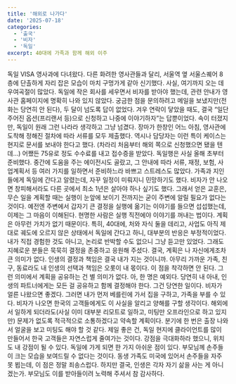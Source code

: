 ```yaml
---
title: '해외로 나가다'
date: '2025-07-18'
categories:
  - '출국'
  - '비자'
  - '독일'
excerpt: 40대에 가족과 함께 해외 이주
---
```


독일 VISA 영사과에 다녀왔다. 다른 화려한 영사관들과 달리, 서울역 옆 서울스퀘어 8층에 단촐하게 자리 잡은 모습이 마치 구멍가게 같아 신기했다.
사실, 여기까지 오는 데 우여곡절이 많았다. 독일에 작은 회사를 세우면서 비자를 받아야 했는데, 관련 안내가 영사관 홈페이지에 명확히 나와 있지 않았다. 궁금한 점을 문의하려고 메일을 보냈지만(전화는 당연히 안 된다), 두 달이 넘도록 답이 없었다. 겨우 연락이 닿았을 때도, 결국 “일단 주어진 옵션(프리랜서 등)으로 신청하고 나중에 이야기하자”는 답뿐이었다. 속이 터졌지만, 독일이 원래 그런 나라라 생각하고 그냥 넘겼다.
장마가 한창인 어느 아침, 영사관에 도착해 정해진 절차에 따라 서류를 모두 제출했다. 역시나 담당자는 이런 특이 케이스는 현지로 문서를 보내야 한다고 했다. (차라리 처음부터 해외 쪽으로 신청했으면 됐을 텐데…) 어쨌든 75유로 정도 수수료를 내고 접수증을 받았다.
독일행은 사실 올해 초부터 준비했다. 중간에 도움을 주는 에이전시도 골랐고, 그 안내에 따라 서류, 재정, 보험, 사업계획서 등 여러 가지를 일하면서 준비하느라 바쁘고 스트레스도 많았다. 가족과 지인들에게 독일에 간다고 알렸는데, 자꾸 일정이 미뤄지니 민망하기도 했다. 비자가 안 나오면 창피해서라도 다른 곳에서 최소 1년은 살아야 하나 싶기도 했다. 그래서 얻은 교훈은, 무슨 일을 계획할 때는 실행이 눈앞에 보이기 전까지는 굳이 주변에 알릴 필요가 없다는 것이다. 예전엔 주변에서 갑자기 큰 결정을 실행에 옮기는 이야기를 들으면 섭섭했는데, 이제는 그 마음이 이해된다. 현명한 사람은 실행 직전에야 이야기를 꺼내는 법이다. 계획은 아무런 가치가 없기 때문이다.
특히, 40대에, 처와 자식 둘을 데리고, 사업도 아직 제대로 궤도에 오르지 않은 상태에서 독일에 간다고 하니, 대부분의 반응은 부정적이었다. 내가 직접 경험한 것도 아니고, 논리로 반박할 수도 없으니 그냥 듣고만 있었다. 그래도 지혜로운 분들은 묵묵히 결정을 존중하고 응원해 주셨다. 결국, 계획은 나 자신에게조차 큰 의미가 없다. 인생의 결정과 책임은 결국 내가 지는 것이니까. 아무리 가까운 가족, 친구, 동료라도 내 인생의 선택과 책임은 오롯이 내 몫이다. 이 점을 착각하면 안 된다. 그런 의미에서 계획을 공유하는 건 별 의미가 없다.
아, 한 명은 예외다. 당연히 내 아내, 인생의 파트너에게는 모든 걸 공유하고 함께 결정해야 한다. 그건 당연한 일이다.
비자가 얼른 나왔으면 좋겠다. 그러면 내가 먼저 베를린에 가서 집을 구하고, 가족을 부를 수 있다. 비자가 나오면 한국의 고객들에게도 이 사실을 알리고 양해를 구할 생각이다. 해외에서 일하게 되더라도(사실 이미 대부분 리모트로 일하고, 미팅만 오프라인으로 하고 있지만) 문제가 없도록 적극적으로 소통하겠다고 약속할 계획이다. 분기에 한 번은 출장 나와서 얼굴을 보고 미팅도 해야 할 것 같다. 제일 좋은 건, 독일 현지에 클라이언트를 많이 만들어서 한국 고객들은 자연스럽게 줄여가는 것이다. 강점을 극대화하라 했으니, 위치도 내 강점이 될 수 있다.
독일에 가게 되면 한 가지 아쉬운 점이 있다. 부모님께 손주들이 크는 모습을 보여드릴 수 없다는 것이다. 동생 가족도 미국에 있어서 손주들을 자주 못 뵙는데, 이 점은 정말 죄송스럽다. 하지만 결국, 인생은 각자 자기 삶을 사는 게 아니겠는가. 부모님도 이를 받아들이려 노력해 주셔서 참 감사하다.